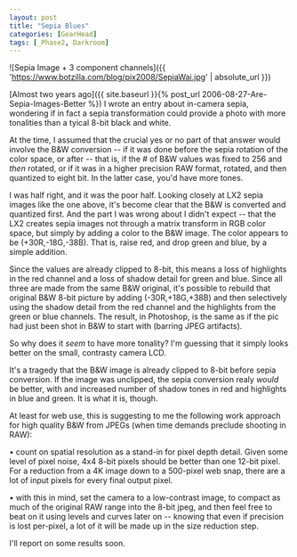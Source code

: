 ```yaml
---
layout: post
title: "Sepia Blues"
categories: [GearHead]
tags: [_Phase2, Darkroom]
---
```



![Sepia Image + 3 component channels]({{ 'https://www.botzilla.com/blog/pix2008/SepiaWai.jpg' | absolute_url }})


[Almost two years ago]({{ site.baseurl }}{% post_url 2006-08-27-Are-Sepia-Images-Better %}) I wrote an entry about in-camera sepia, wondering if in fact a sepia transformation could provide a photo with more tonalities than a tyical 8-bit black and white.


<!--more-->
At the time, I assumed that the crucial yes or no part of that answer would involve the B&W conversion -- if it was done before the sepia rotation of the color space, or after -- that is, if the # of B&W values was fixed to 256 and <i>then</i> rotated, or if it was in a higher precision RAW format, rotated, and then quantized to eight bit. In the latter case, you'd have more tones.

I was half right, and it was the poor half. Looking closely at LX2 sepia images like the one above, it's become clear that the B&W is converted and quantized first. And the part I was wrong about I didn't expect -- that the LX2 creates sepia images not through a matrix transform in RGB color space, but simply by adding a color to the B&W image. The color appears to be (+30R,-18G,-38B). That is, raise red, and drop green and blue, by a simple addition.

Since the values are already clipped to 8-bit, this means a loss of highlights in the red channel and a loss of shadow detail for green and blue. Since all three are made from the same B&W original, it's possible to rebuild that original B&W 8-bit picture by adding (-30R,+18G,+38B) and then selectively using the shadow detail from the red channel and the highlights from the green or blue channels. The result, in Photoshop, is the same as if the pic had just been shot in B&W to start with (barring JPEG artifacts).

So why does it <i>seem</i> to have more tonality? I'm guessing that it simply looks better on the small, contrasty camera LCD.

It's a tragedy that the B&W image is already clipped to 8-bit before sepia conversion. If the image was unclipped, the sepia conversion realy <i>would</i> be better, with and increased number of shadow tones in red and highlights in blue and green. It is what it is, though.

At least for web use, this is suggesting to me the following work approach for high quality B&W from JPEGs (when time demands preclude shooting in RAW):

&bull; count on spatial resolution as a stand-in for pixel depth detail. Given some level of pixel noise, 4x4 8-bit pixels should be better than one 12-bit pixel. For a reduction from a 4K image down to a 500-pixel web snap, there are a lot of input pixels for every final output pixel.

&bull; with this in mind, set the camera to a low-contrast image, to compact as much of the original RAW range into the 8-bit jpeg, and then feel free to beat on it using levels and curves later on -- knowing that even if precision is lost per-pixel, a lot of it will be made up in the size reduction step.

I'll report on some results soon.

